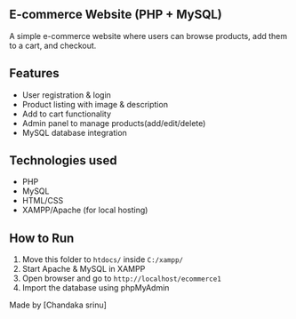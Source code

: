 ## E-commerce Website (PHP + MySQL)

A simple e-commerce website where users can browse products, add them to a cart, and checkout.

## Features
- User registration & login
- Product listing with image & description
- Add to cart functionality
- Admin panel to manage products(add/edit/delete)
- MySQL database integration

## Technologies used
- PHP
- MySQL
- HTML/CSS
- XAMPP/Apache (for local hosting)

##  How to Run
1. Move this folder to `htdocs/` inside `C:/xampp/`
2. Start Apache & MySQL in XAMPP
3. Open browser and go to `http://localhost/ecommerce1`
4. Import the database using phpMyAdmin



Made by [Chandaka srinu]
